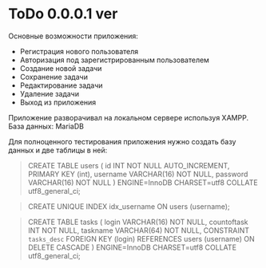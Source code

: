 # ToDo 0.0.0.1 ver 

Основные возможности приложения: 
* Регистрация нового пользователя
* Авторизация под зарегистрированным пользователем 
* Создание новой задачи 
* Сохранение задачи 
* Редактирование задачи 
* Удаление задачи 
* Выход из приложения  

Приложение разворачивал на локальном сервере используя XAMPP. 
База данных: MariaDB 

Для полноценного тестирования приложения нужно создать базу данных и две таблицы в ней:

> CREATE TABLE users (
  id INT NOT NULL AUTO_INCREMENT, PRIMARY KEY (int),
  username VARCHAR(16) NOT NULL,
  password VARCHAR(16) NOT NULL
>) ENGINE=InnoDB CHARSET=utf8 COLLATE utf8_general_ci; 

>CREATE UNIQUE INDEX idx_username ON users (username);

>CREATE TABLE tasks (
  login VARCHAR(16) NOT NULL,
  countoftask INT NOT NULL,
  taskname VARCHAR(64) NOT NULL,
  CONSTRAINT `tasks_desc`
  FOREIGN KEY (login) REFERENCES users (username)
  ON DELETE CASCADE
>) ENGINE=InnoDB CHARSET=utf8 COLLATE utf8_general_ci;
